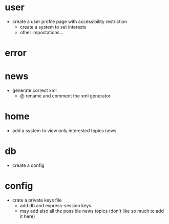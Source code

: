 # user
- create a user profile page with accessibility restriction
    - create a system to set interests
    - other impostations...

# error

# news
- generate correct xml
    - @ rename and comment the xml generator
    
# home
- add a system to view only interested topics news

# db
- create a config

# config
- crate a private keys file
    - add db and express-session keys
    - may add also all the possible news topics (don't like so much to add it here)
